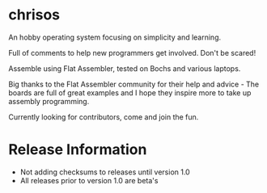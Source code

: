 chrisos
=======

An hobby operating system focusing on simplicity and learning.

Full of comments to help new programmers get involved. Don't be scared!

Assemble using Flat Assembler, tested on Bochs and various laptops.

Big thanks to the Flat Assembler community for their help and advice - The boards are full of great examples and I hope they inspire more to take up assembly programming.


Currently looking for contributors, come and join the fun.



Release Information
====================

* Not adding checksums to releases until version 1.0
* All releases prior to version 1.0 are beta's



